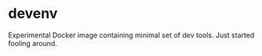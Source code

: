 # devenv
Experimental Docker image containing minimal set of dev tools. Just started fooling around.
